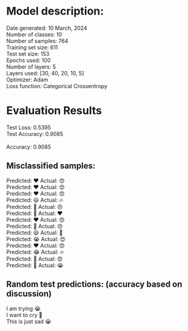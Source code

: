 # Model description:<br>
Date generated: 10 March, 2024<br>
Number of classes: 10<br>
Number of samples: 764<br>
Training set size: 611<br>
Test set size: 153<br>
Epochs used: 100<br>
Number of layers: 5<br>
Layers used: [30, 40, 20, 10, 5]<br>
Optimizer: Adam<br>
Loss function: Categorical Crossentropy<br>
# Evaluation Results<br>
Test Loss: 0.5395<br>
Test Accuracy: 0.9085<br><br>
Accuracy: 0.9085

## Misclassified samples:<br>
Predicted: ❤️ Actual: 😍<br>
Predicted: ❤️ Actual: 😍<br>
Predicted: ❤️ Actual: 😍<br>
Predicted: 😃 Actual: 🔥<br>
Predicted: 🤔 Actual: 😠<br>
Predicted: 🤔 Actual: ❤️<br>
Predicted: ❤️ Actual: 😍<br>
Predicted: 🤔 Actual: 😠<br>
Predicted: 😃 Actual: 🙏<br>
Predicted: 😭 Actual: 😍<br>
Predicted: ❤️ Actual: 😍<br>
Predicted: 😂 Actual: 🔥<br>
Predicted: 🙏 Actual: 😍<br>
Predicted: 🤔 Actual: 😭<br>

## Random test predictions: (accuracy based on discussion)<br>
I am trying 😭<br>
I want to cry 🤔<br>
This is just sad 😭<br>
